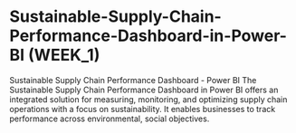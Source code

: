 # Sustainable-Supply-Chain-Performance-Dashboard-in-Power-BI (WEEK_1)

Sustainable Supply Chain Performance Dashboard - Power BI The Sustainable Supply Chain Performance Dashboard in Power BI offers an integrated solution for measuring, monitoring, and optimizing supply chain operations with a focus on sustainability. It enables businesses to track performance across environmental, social objectives.
